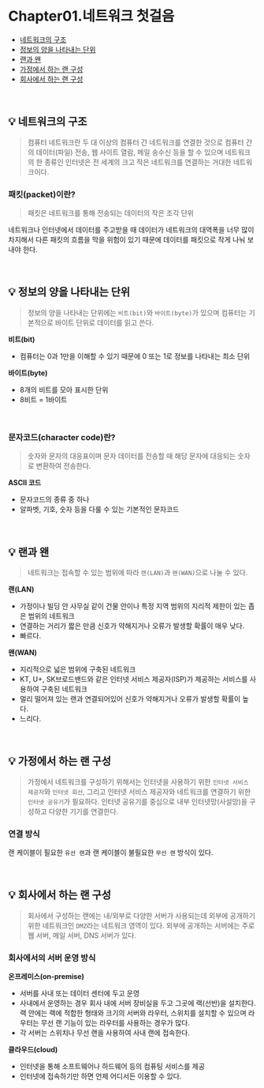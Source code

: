 # Chapter01.네트워크 첫걸음

- [네트워크의 구조](#%EF%B8%8F-네트워크의-구조)
- [정보의 양을 나타내는 단위](#%EF%B8%8F-정보의-양을-나타내는-단위)
- [랜과 왠](#%EF%B8%8F-랜과-왠)
- [가정에서 하는 랜 구성](#%EF%B8%8F-가정에서-하는-랜-구성)
- [회사에서 하는 랜 구성](#%EF%B8%8F-회사에서-하는-랜-구성)

<br>

## 💡 네트워크의 구조
> 컴퓨터 네트워크란 두 대 이상의 컴퓨터 간 네트워크를 연결한 것으로 컴퓨터 간의 데이터(파일) 전송, 웹 사이트 열람, 메일 송수신 등을 할 수 있으며 네트워크의 한 종류인 인터넷은 전 세계의 크고 작은 네트워크를 연결하는 거대한 네트워크이다.

### 패킷(packet)이란?
> 패킷은 네트워크를 통해 전송되는 데이터의 작은 조각 단위

네트워크나 인터넷에서 데이터를 주고받을 때 데이터가 네트워크의 대역폭을 너무 많이 차지해서 다른 패킷의 흐름을 막을 위험이 있기 때문에 데이터를 패킷으로 작게 나눠 보내야 한다.

<br>

## 💡 정보의 양을 나타내는 단위
> 정보의 양을 나타내는 단위에는 `비트(bit)`와 `바이트(byte)`가 있으며 컴퓨터는 기본적으로 바이트 단위로 데이터를 읽고 쓴다.

**비트(bit)**
- 컴퓨터는 0과 1만을 이해할 수 있기 때문에 0 또는 1로 정보를 나타내는 최소 단위

**바이트(byte)**
- 8개의 비트를 모아 표시한 단위
- 8비트 = 1바이트

<br>

### 문자코드(character code)란?
> 숫자와 문자의 대응표이며 문자 데이터를 전송할 때 해당 문자에 대응되는 숫자로 변환하여 전송한다.

**ASCII 코드**
- 문자코드의 종류 중 하나
- 알파벳, 기호, 숫자 등을 다룰 수 있는 기본적인 문자코드

<br>

## 💡 랜과 왠
> 네트워크는 접속할 수 있는 범위에 따라 `랜(LAN)`과 `왠(WAN)`으로 나눌 수 있다.

**랜(LAN)**
- 가정이나 빌딩 안 사무실 같이 건물 안이나 특정 지역 범위의 지리적 제한이 있는 좁은 범위의 네트워크
- 연결하는 거리가 짧은 만큼 신호가 약해지거나 오류가 발생할 확률이 매우 낮다.
- 빠르다.

**왠(WAN)**
- 지리적으로 넓은 범위에 구축된 네트워크
- KT, U+, SK브로드밴드와 같은 인터넷 서비스 제공자(ISP)가 제공하는 서비스를 사용하여 구축된 네트워크
- 멀리 떨어져 있는 랜과 연결되어있어 신호가 약해지거나 오류가 발생할 확률이 높다.
- 느리다.

<br>

## 💡 가정에서 하는 랜 구성
> 가정에서 네트워크를 구성하기 위해서는 인터넷을 사용하기 위한 `인터넷 서비스 제공자`와 `인터넷 회선`, 그리고 인터넷 서비스 제공자와 네트워크를 연결하기 위한 `인터넷 공유기`가 필요하다. 인터넷 공유기를 중심으로 내부 인터넷망(사설망)을 구성하고 다양한 기기를 연결한다.

### 연결 방식
랜 케이블이 필요한 `유선 랜`과 랜 케이블이 불필요한 `무선 랜` 방식이 있다.

<br>

## 💡 회사에서 하는 랜 구성
> 회사에서 구성하는 랜에는 내/외부로 다양한 서버가 사용되는데 외부에 공개하기 위한 네트워크인 `DMZ`라는 네트워크 영역이 있다. 외부에 공개하는 서버에는 주로 웹 서버, 메일 서버, DNS 서버가 있다.

### 회사에서의 서버 운영 방식
**온프레미스(on-premise)**
- 서버를 사내 또는 데이터 센터에 두고 운영
- 사내에서 운영하는 경우 회사 내에 서버 장비실을 두고 그곳에 랙(선반)을 설치한다. 랙 안에는 랙에 적합한 형태와 크기의 서버와 라우터, 스위치를 설치할 수 있으며 라우터는 무선 랜 기능이 있는 라우터를 사용하는 경우가 많다.
- 각 서버는 스위치나 무선 랜을 사용하여 사내 랜에 접속한다.

**클라우드(cloud)**
- 인터넷을 통해 소프트웨어나 하드웨어 등의 컴퓨팅 서비스를 제공
- 인터넷에 접속하기만 하면 언제 어디서든 이용할 수 있다.